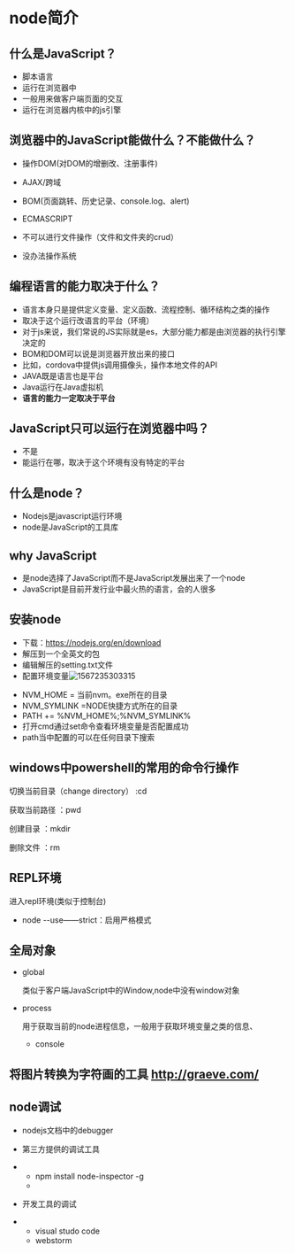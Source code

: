 # node简介

## 什么是JavaScript？

- 脚本语言
- 运行在浏览器中
- 一般用来做客户端页面的交互
- 运行在浏览器内核中的js引擎

## 浏览器中的JavaScript能做什么？不能做什么？

- 操作DOM(对DOM的增删改、注册事件)

- AJAX/跨域

- BOM(页面跳转、历史记录、console.log、alert)

- ECMASCRIPT

- 不可以进行文件操作（文件和文件夹的crud）

- 没办法操作系统

  

## 编程语言的能力取决于什么？

+ 语言本身只是提供定义变量、定义函数、流程控制、循环结构之类的操作
+ 取决于这个运行改语言的平台（环境）
+ 对于js来说，我们常说的JS实际就是es，大部分能力都是由浏览器的执行引擎决定的
+ BOM和DOM可以说是浏览器开放出来的接口
+ 比如，cordova中提供js调用摄像头，操作本地文件的API
+ JAVA既是语言也是平台
+ Java运行在Java虚拟机
+ **语言的能力一定取决于平台**


## JavaScript只可以运行在浏览器中吗？
+ 不是
+ 能运行在哪，取决于这个环境有没有特定的平台

## 什么是node？

+ Nodejs是javascript运行环境
+ node是JavaScript的工具库

## why JavaScript

+ 是node选择了JavaScript而不是JavaScript发展出来了一个node
+ JavaScript是目前开发行业中最火热的语言，会的人很多

## 安装node

+ 下载：https://nodejs.org/en/download
+ 解压到一个全英文的包
+ 编辑解压的setting.txt文件
+ 配置环境变量![1567235303315](C:\Users\17746\AppData\Roaming\Typora\typora-user-images\1567235303315.png)
- NVM_HOME = 当前nvm。exe所在的目录
- NVM_SYMLINK =NODE快捷方式所在的目录
- PATH += %NVM_HOME%;%NVM_SYMLINK% 
- 打开cmd通过set命令查看环境变量是否配置成功
- path当中配置的可以在任何目录下搜索

## windows中powershell的常用的命令行操作

切换当前目录（change directory） :cd

获取当前路径   ：pwd

创建目录   ：mkdir

删除文件   ：rm



## REPL环境

进入repl环境(类似于控制台)

+ node --use——strict：启用严格模式

## 全局对象

+ global

  类似于客户端JavaScript中的Window,node中没有window对象

+ process

  用于获取当前的node进程信息，一般用于获取环境变量之类的信息、

  + console



## 将图片转换为字符画的工具   http://graeve.com/

## node调试

+ nodejs文档中的debugger
+ 第三方提供的调试工具 
+ - npm install node-inspector -g
  - 

+ 开发工具的调试
+ + visual studo code
  + webstorm



